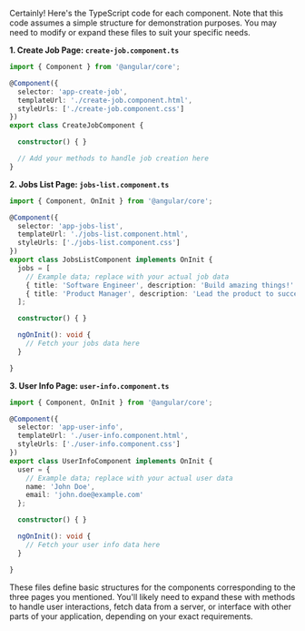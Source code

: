 Certainly! Here's the TypeScript code for each component. Note that this code assumes a simple structure for demonstration purposes. You may need to modify or expand these files to suit your specific needs.

**1. Create Job Page: `create-job.component.ts`**

```typescript
import { Component } from '@angular/core';

@Component({
  selector: 'app-create-job',
  templateUrl: './create-job.component.html',
  styleUrls: ['./create-job.component.css']
})
export class CreateJobComponent {

  constructor() { }

  // Add your methods to handle job creation here
}
```

**2. Jobs List Page: `jobs-list.component.ts`**

```typescript
import { Component, OnInit } from '@angular/core';

@Component({
  selector: 'app-jobs-list',
  templateUrl: './jobs-list.component.html',
  styleUrls: ['./jobs-list.component.css']
})
export class JobsListComponent implements OnInit {
  jobs = [
    // Example data; replace with your actual job data
    { title: 'Software Engineer', description: 'Build amazing things!' },
    { title: 'Product Manager', description: 'Lead the product to success.' }
  ];

  constructor() { }

  ngOnInit(): void {
    // Fetch your jobs data here
  }

}
```

**3. User Info Page: `user-info.component.ts`**

```typescript
import { Component, OnInit } from '@angular/core';

@Component({
  selector: 'app-user-info',
  templateUrl: './user-info.component.html',
  styleUrls: ['./user-info.component.css']
})
export class UserInfoComponent implements OnInit {
  user = {
    // Example data; replace with your actual user data
    name: 'John Doe',
    email: 'john.doe@example.com'
  };

  constructor() { }

  ngOnInit(): void {
    // Fetch your user info data here
  }

}
```

These files define basic structures for the components corresponding to the three pages you mentioned. You'll likely need to expand these with methods to handle user interactions, fetch data from a server, or interface with other parts of your application, depending on your exact requirements.